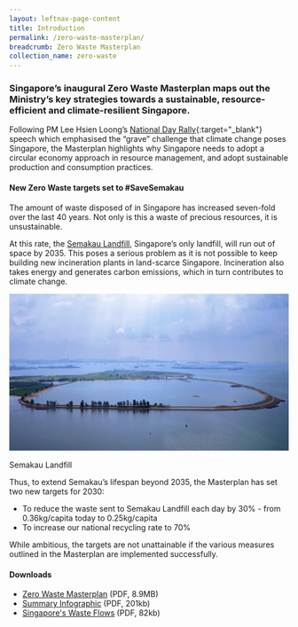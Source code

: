 ```yaml
---
layout: leftnav-page-content
title: Introduction
permalink: /zero-waste-masterplan/
breadcrumb: Zero Waste Masterplan
collection_name: zero-waste
---
```



### Singapore’s inaugural Zero Waste Masterplan maps out the Ministry’s key strategies towards a sustainable, resource-efficient and climate-resilient Singapore. 

Following PM Lee Hsien Loong’s [National Day Rally](https://www.pmo.gov.sg/Newsroom/National-Day-Rally-2019){:target="_blank"}  speech which emphasised the “grave” challenge that climate change poses Singapore, the Masterplan highlights why Singapore needs to adopt a circular economy approach in resource management, and adopt sustainable production and consumption practices.


#### New Zero Waste targets set to #SaveSemakau

The amount of waste disposed of in Singapore has increased seven-fold over the last 40 years. Not only is this a waste of precious resources, it is unsustainable. 

At this rate, the [Semakau Landfill](/semakau_landfill/), Singapore’s only landfill, will run out of space by 2035. This poses a serious problem as it is not possible to keep building new incineration plants in land-scarce Singapore. Incineration also takes energy and generates carbon emissions, which in turn contributes to climate change. 

![Semakau Landfill](/images/semakau.jpg)
<caption>Semakau Landfill</caption>

Thus, to extend Semakau’s lifespan beyond 2035, the
Masterplan has set two new targets for 2030:

* To reduce the waste sent to Semakau Landfill each day by 30% - from 0.36kg/capita today to 0.25kg/capita
* To increase our national recycling rate to 70%

While ambitious, the targets are not unattainable if the various measures outlined in the
Masterplan are implemented successfully.


#### Downloads

* [Zero Waste Masterplan](/images/zero_waste_masterplan.pdf) (PDF, 8.9MB)
* [Summary Infographic](/images/zero_waste_summary_infographic.pdf) (PDF, 201kb)
* [Singapore's Waste Flows](/images/zero_waste_flows.pdf) (PDF, 82kb)


<!--
The Ministry of the Environment and Water Resources will be publishing our inaugural Zero Waste Masterplan in the second half of this year. 

The Masterplan will chart our adoption of a circular economy approach to sustainable waste and resource management. It will detail the key policies and strategies that the Government will be implementing in the next few years, supported by industry transformation and research and development. 

We have been [consulting the public and industry stakeholders](/consultation) on the development of the Masterplan.




The Masterplan will cover the management of three waste streams:

### Electrical and electronic waste

From 2021, producers that supply covered electrical and electronic equipment (EEE) to the local market will be responsible for the end-of-life collection and treatment of their products. Suppliers of consumer EEE will be required to join a Producer Responsibility Organisation (PRO), which will be appointed by NEA, to collect and send e-waste for recycling. A single PRO will benefit from economies of scale, and lower the overall cost of the system. Collection targets will be imposed on the PRO, but penalties for failure to meet collection targets will only be enforced from 2024 to allow transition time.

### Packaging waste

From 2020, producers of packaging and packaged products (i.e., brand owners, manufacturers, importers, and supermarkets) with an annual turnover of more than $10 million will be required to report on the amounts and types of packaging they put on the market, and their plans to reduce, reuse and recycle them.

This will lay the foundation for the introduction of an Extended Producer Responsibility framework which will be implemented by 2025.

### Food waste

From 2024, large commercial and industrial food waste generators will be required to segregate their food waste for treatment. Such premises include 	large hotels and malls, and large industrial developments housing food manufacturers, food caterers and food storage warehouses.

MEWR/NEA will work with the public sector to take the lead in segregating food waste for treatment in large public sector buildings where a significant amount of food waste is generated, from 2021 onwards.

From 2021, developers of new developments which are expected to be large food waste generators will be required to allocate and set aside space for on-site food waste treatment in their design plans. They will also be required to implement on-site food waste treatment from 2024.

We will continue to fine-tune the details and implement the above measures through the Resource Sustainability Bill, which will be introduced later this year.
-->
